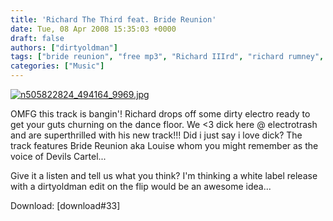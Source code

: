 ```yaml
---
title: 'Richard The Third feat. Bride Reunion'
date: Tue, 08 Apr 2008 15:35:03 +0000
draft: false
authors: ["dirtyoldman"]
tags: ["bride reunion", "free mp3", "Richard IIIrd", "richard rumney", "richard the third"]
categories: ["Music"]
---
```


[![n505822824_494164_9969.jpg](/wp-content/uploads/2008/04/n505822824_494164_9969.jpg)](/wp-content/uploads/2008/04/n505822824_494164_9969.jpg "n505822824_494164_9969.jpg")

OMFG this track is bangin'! Richard drops off some dirty electro ready to get your guts churning on the dance floor. We <3 dick here @ electrotrash and are superthrilled with his new track!!! Did i just say i love dick? The track features Bride Reunion aka Louise whom you might remember as the voice of Devils Cartel...

Give it a listen and tell us what you think? I'm thinking a white label release with a dirtyoldman edit on the flip would be an awesome idea...

Download: \[download#33\]